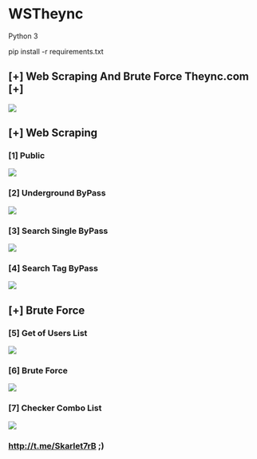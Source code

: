 # WSTheync

Python 3

pip install -r requirements.txt

## [+] Web Scraping And Brute Force Theync.com [+]

![](0.gif)

## [+] Web Scraping

### [1] Public

![](https://github.com/Skarlet7rB/WSTheync/releases/download/untagged-fd0c8045c18051953297/1.gif)

### [2] Underground  ByPass

![](https://github.com/Skarlet7rB/WSTheync/releases/download/untagged-52c719354bec2df94d20/2.gif)

### [3] Search Single  ByPass

![](https://github.com/Skarlet7rB/WSTheync/releases/download/untagged-e6f68d4132ab882e18ff/3.gif)

### [4] Search Tag  ByPass

![](https://github.com/Skarlet7rB/WSTheync/releases/download/untagged-fc3906f01959550618e0/4.gif)

## [+] Brute Force

### [5] Get of Users List

![](https://github.com/Skarlet7rB/WSTheync/releases/download/untagged-5ac26d1ba5aa64e08ea4/5.gif)

### [6] Brute Force

![](https://github.com/Skarlet7rB/WSTheync/releases/download/untagged-2af2420257e123f16ffe/6.gif)

### [7] Checker Combo List

![](https://github.com/Skarlet7rB/WSTheync/releases/download/untagged-567235e9dcd5fdf04ef9/7.gif)


### http://t.me/Skarlet7rB ;)

